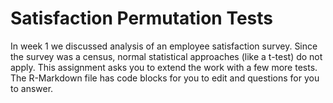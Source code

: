 # Satisfaction Permutation Tests

In week 1 we discussed analysis of an employee satisfaction survey. Since the survey was a census, 
normal statistical approaches (like a t-test) do not apply. This assignment asks you to 
extend the work with a few more tests. The R-Markdown file has code blocks for you to edit and 
questions for you to answer. 

